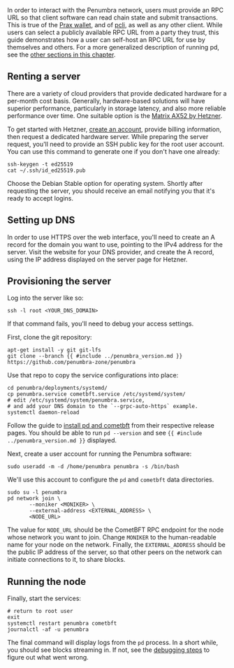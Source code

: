 In order to interact with the Penumbra network, users must provide an RPC URL
so that client software can read chain state and submit transactions.
This is true of the [Prax wallet], and of [pcli], as well as any other client.
While users can select a publicly available RPC URL from a party they trust,
this guide demonstrates how a user can self-host an RPC URL for use by themselves and others.
For a more generalized description of running pd, see the [other sections in this chapter](../pd.md).

## Renting a server

There are a variety of cloud providers that provide dedicated hardware for a per-month cost basis.
Generally, hardware-based solutions will have superior performance, particularly in storage latency,
and also more reliable performance over time. One suitable option is the
[Matrix AX52 by Hetzner](https://www.hetzner.com/dedicated-rootserver/ax52/).

To get started with Hetzner, [create an account](https://accounts.hetzner.com/signUp), provide billing information,
then request a dedicated hardware server. While preparing the server request,
you'll need to provide an SSH public key for the root user account. You can use this command to generate one
if you don't have one already:

```
ssh-keygen -t ed25519
cat ~/.ssh/id_ed25519.pub
```

Choose the Debian Stable option for operating system.
Shortly after requesting the server, you should receive an email notifying you that it's ready to accept logins.

## Setting up DNS

In order to use HTTPS over the web interface, you'll need to create an A record for the domain you want to use,
pointing to the IPv4 address for the server. Visit the website for your DNS provider, and create the A record,
using the IP address displayed on the server page for Hetzner.

## Provisioning the server

Log into the server like so:

```
ssh -l root <YOUR_DNS_DOMAIN>
```

If that command fails, you'll need to debug your access settings.

First, clone the git repository:

```
apt-get install -y git git-lfs
git clone --branch {{ #include ../penumbra_version.md }} https://github.com/penumbra-zone/penumbra
```

Use that repo to copy the service configurations into place:

```
cd penumbra/deployments/systemd/
cp penumbra.service cometbft.service /etc/systemd/system/
# edit /etc/systemd/system/penumbra.service,
# and add your DNS domain to the `--grpc-auto-https` example.
systemctl daemon-reload
```

Follow the guide to [install pd and cometbft](../node/pd/install.md) from their respective
release pages. You should be able to run `pd --version` and see `{{ #include ../penumbra_version.md }}`
displayed. 

Next, create a user account for running the Penumbra software:

```
sudo useradd -m -d /home/penumbra penumbra -s /bin/bash
```

We'll use this account to configure the `pd` and `cometbft` data directories.

```
sudo su -l penumbra
pd network join \
       --moniker <MONIKER> \
       --external-address <EXTERNAL_ADDRESS> \
       <NODE_URL>
```

The value for `NODE_URL` should be the CometBFT RPC endpoint for the node whose network
you want to join. Change `MONIKER` to the human-readable name for your node on the network.
Finally, the `EXTERNAL_ADDRESS` should be the public IP address of the server, so that
other peers on the network can initiate connections to it, to share blocks.

## Running the node
Finally, start the services:

```
# return to root user
exit
systemctl restart penumbra cometbft
journalctl -af -u penumbra
```

The final command will display logs from the `pd` process. In a short while, you should see
blocks streaming in. If not, see the [debugging steps](../node/pd/debugging.md)
to figure out what went wrong.

[pcli]: ../pcli.md
[Prax wallet]: https://chromewebstore.google.com/detail/prax-wallet/lkpmkhpnhknhmibgnmmhdhgdilepfghe
